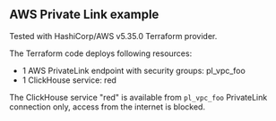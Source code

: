 ## AWS Private Link example

Tested with HashiCorp/AWS v5.35.0 Terraform provider.

The Terraform code deploys following resources:
- 1 AWS PrivateLink endpoint with security groups: pl_vpc_foo
- 1 ClickHouse service: red

The ClickHouse service "red" is available from `pl_vpc_foo` PrivateLink connection only, access from the internet is blocked.

